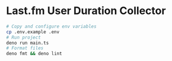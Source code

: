 # Last.fm User Duration Collector

```bash
# Copy and configure env variables
cp .env.example .env
# Run project
deno run main.ts
# Format files
deno fmt && deno lint
```
